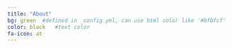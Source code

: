 ```yaml
---
title: "About"
bg: green  #defined in _config.yml, can use html color like '#0fbfcf'
color: black   #text color
fa-icon: at
---
```


